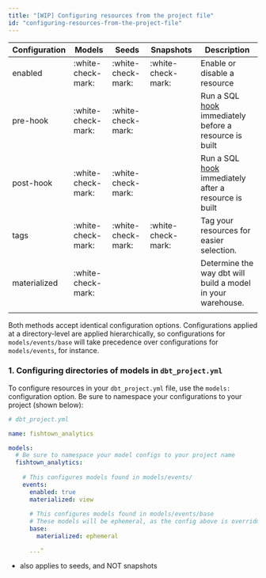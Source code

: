 ```yaml
---
title: "[WIP] Configuring resources from the project file"
id: "configuring-resources-from-the-project-file"
---
```



| Configuration | Models | Seeds | Snapshots | Description |
| ------------- | ------ | ----- | --------- | ----------- |
| enabled | :white-check-mark: | :white-check-mark: | :white-check-mark: | Enable or disable a resource |
| pre-hook | :white-check-mark: | :white-check-mark: |  | Run a SQL [hook](hooks) immediately before a resource is built |
| post-hook | :white-check-mark: | :white-check-mark: |  | Run a SQL [hook](hooks) immediately after a resource is built |
| tags | :white-check-mark: | :white-check-mark: | :white-check-mark: | Tag your resources for easier selection. |
| materialized | :white-check-mark: |  |  | Determine the way dbt will build a model in your warehouse. |
|  |  |  |  |  |

Both methods accept identical configuration options. Configurations applied at a directory-level are applied hierarchically, so configurations for `models/events/base` will take precedence over configurations for `models/events`, for instance.

### 1. Configuring directories of models in `dbt_project.yml`

To configure resources in your `dbt_project.yml` file, use the `models:` configuration option. Be sure to namespace your configurations to your project (shown below):

```yaml
# dbt_project.yml

name: fishtown_analytics

models:
  # Be sure to namespace your model configs to your project name
  fishtown_analytics:
  
    # This configures models found in models/events/
    events:
      enabled: true
      materialized: view
      
      # This configures models found in models/events/base
      # These models will be ephemeral, as the config above is overridden
      base:
        materialized: ephemeral

      ..."
```


- also applies to seeds, and NOT snapshots